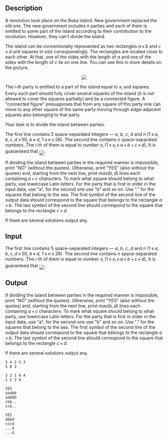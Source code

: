 ## Description

<div><p>A revolution took place on the Buka Island. New government replaced the old one. The new government includes <span class="tex-span"><i>n</i></span> parties and each of them is entitled to some part of the island according to their contribution to the revolution. However, they can't divide the island.</p><p>The island can be conventionally represented as two rectangles <span class="tex-span"><i>a</i> × <i>b</i></span> and <span class="tex-span"><i>c</i> × <i>d</i></span> unit squares in size correspondingly. The rectangles are located close to each other. At that, one of the sides with the length of <span class="tex-span"><i>a</i></span> and one of the sides with the length of <span class="tex-span"><i>c</i></span> lie on one line. You can see this in more details on the picture.</p><center> <img class="tex-graphics" src="file://XmO1eq4n.png" style="max-width: 100.0%;max-height: 100.0%;"> </center><p>The <span class="tex-span"><i>i</i></span>-th party is entitled to a part of the island equal to <span class="tex-span"><i>x</i><sub class="lower-index"><i>i</i></sub></span> unit squares. Every such part should fully cover several squares of the island (it is not allowed to cover the squares partially) and be a connected figure. A "connected figure" presupposes that from any square of this party one can move to any other square of the same party moving through edge-adjacent squares also belonging to that party.</p><p>Your task is to divide the island between parties.</p></div><div class="input-specification"><p>The first line contains 5 space-separated integers — <span class="tex-span"><i>a</i></span>, <span class="tex-span"><i>b</i></span>, <span class="tex-span"><i>c</i></span>, <span class="tex-span"><i>d</i></span> and <span class="tex-span"><i>n</i></span> (<span class="tex-span">1 ≤ <i>a</i>, <i>b</i>, <i>c</i>, <i>d</i> ≤ 50</span>, <span class="tex-span"><i>b</i> ≠ <i>d</i></span>, <span class="tex-span">1 ≤ <i>n</i> ≤ 26</span>). The second line contains <span class="tex-span"><i>n</i></span> space-separated numbers. The <span class="tex-span"><i>i</i></span>-th of them is equal to number <span class="tex-span"><i>x</i><sub class="lower-index"><i>i</i></sub></span> (<span class="tex-span">1 ≤ <i>x</i><sub class="lower-index"><i>i</i></sub> ≤ <i>a</i> × <i>b</i> + <i>c</i> × <i>d</i></span>). It is guaranteed that <img align="middle" class="tex-formula" src="file://yKCXjrfc.png" style="max-width: 100.0%;max-height: 100.0%;">.</p></div><div class="output-specification"><p>If dividing the island between parties in the required manner is impossible, print "<span class="tex-font-style-tt">NO</span>" (without the quotes). Otherwise, print "<span class="tex-font-style-tt">YES</span>" (also without the quotes) and, starting from the next line, print <span class="tex-span"><i>max</i>(<i>b</i>, <i>d</i>)</span> lines each containing <span class="tex-span"><i>a</i> + <i>c</i></span> characters. To mark what square should belong to what party, use lowercase Latin letters. For the party that is first in order in the input data, use "<span class="tex-font-style-tt">a</span>", for the second one use "<span class="tex-font-style-tt">b</span>" and so on. Use "<span class="tex-font-style-tt">.</span>" for the squares that belong to the sea. The first symbol of the second line of the output data should correspond to the square that belongs to the rectangle <span class="tex-span"><i>a</i> × <i>b</i></span>. The last symbol of the second line should correspond to the square that belongs to the rectangle <span class="tex-span"><i>c</i> × <i>d</i></span>.</p><p>If there are several solutions output any.</p></div>

## Input

<p>The first line contains 5 space-separated integers — <span class="tex-span"><i>a</i></span>, <span class="tex-span"><i>b</i></span>, <span class="tex-span"><i>c</i></span>, <span class="tex-span"><i>d</i></span> and <span class="tex-span"><i>n</i></span> (<span class="tex-span">1 ≤ <i>a</i>, <i>b</i>, <i>c</i>, <i>d</i> ≤ 50</span>, <span class="tex-span"><i>b</i> ≠ <i>d</i></span>, <span class="tex-span">1 ≤ <i>n</i> ≤ 26</span>). The second line contains <span class="tex-span"><i>n</i></span> space-separated numbers. The <span class="tex-span"><i>i</i></span>-th of them is equal to number <span class="tex-span"><i>x</i><sub class="lower-index"><i>i</i></sub></span> (<span class="tex-span">1 ≤ <i>x</i><sub class="lower-index"><i>i</i></sub> ≤ <i>a</i> × <i>b</i> + <i>c</i> × <i>d</i></span>). It is guaranteed that <img align="middle" class="tex-formula" src="file://yKCXjrfc.png" style="max-width: 100.0%;max-height: 100.0%;">.</p>

## Output

<p>If dividing the island between parties in the required manner is impossible, print "<span class="tex-font-style-tt">NO</span>" (without the quotes). Otherwise, print "<span class="tex-font-style-tt">YES</span>" (also without the quotes) and, starting from the next line, print <span class="tex-span"><i>max</i>(<i>b</i>, <i>d</i>)</span> lines each containing <span class="tex-span"><i>a</i> + <i>c</i></span> characters. To mark what square should belong to what party, use lowercase Latin letters. For the party that is first in order in the input data, use "<span class="tex-font-style-tt">a</span>", for the second one use "<span class="tex-font-style-tt">b</span>" and so on. Use "<span class="tex-font-style-tt">.</span>" for the squares that belong to the sea. The first symbol of the second line of the output data should correspond to the square that belongs to the rectangle <span class="tex-span"><i>a</i> × <i>b</i></span>. The last symbol of the second line should correspond to the square that belongs to the rectangle <span class="tex-span"><i>c</i> × <i>d</i></span>.</p><p>If there are several solutions output any.</p>





```input1
3 4 2 2 3
5 8 3

```




```input2
3 2 1 4 4
1 2 3 4

```




```output1
YES
aaabb
aabbb
cbb..
ccb..

```




```output2
YES
abbd
cccd
...d
...d

```


